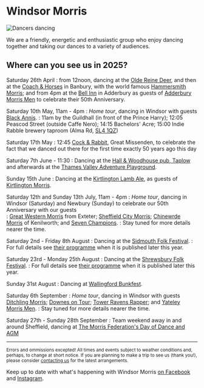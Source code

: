 
Windsor Morris
==============

<img class="img-right" src="/img/IMG_7201.jpg" alt="Dancers dancing" />

We are a friendly, energetic and enthusiastic group who enjoy dancing together and taking our dances to a variety of audiences. 

Where can you see us in 2025?
-----------------------------

Saturday 26th April
: from 12noon, dancing at the [Olde Reine Deer](https://whatpub.com/pubs/OXN/11/olde-reine-deer-inn-banbury), and then at the [Coach & Horses](https://whatpub.com/pubs/OXN/61/coach-horses-banbury) in Banbury, with the world famous [Hammersmith Morris](https://www.hammersmithmorris.org.uk/); and from 4pm at the [Bell Inn](https://whatpub.com/pubs/OXN/133/bell-inn-adderbury) in Adderbury as guests of [Adderbury Morris Men](https://www.adderburymorris.org.uk/) to celebrate their 50th Anniversary.

Saturday 10th May, 11am - 4pm
: _Home tour_, dancing in Windsor with guests [Black Annis](https://blackannismorris.org/). 
: 11am by the Guildhall (in front of the Prince Harry); 12:05 Peascod Street (outside Caffe Nero); 14:15 Bachelors' Acre; 15:00 Indie Rabble brewery taproom (Alma Rd, [SL4 1QZ](https://www.google.com/maps/place/Indie+Rabble+Brewing+Company/@51.483531,-0.611781,14z/data=!4m6!3m5!1s0x48767bc7ff13d37f:0xa9a2f75892a62a60!8m2!3d51.4835306!4d-0.6117808!16s%2Fg%2F11v4j7x20z?hl=en&entry=ttu&g_ep=EgoyMDI1MDQyMS4wIKXMDSoASAFQAw%3D%3D))

Saturday 17th May
: 12:45 [Cock & Rabbit](https://camra.org.uk/pubs/cock-rabbit-the-lee-165398), Great Missenden, to celebrate the fact that we danced out there for the first time exactly 50 years ago this day

Saturday 7th June - 11:30
: Dancing at the [Hall & Woodhouse pub, Taplow](https://camra.org.uk/pubs/hall-woodhouse-taplow-taplow-196848) and afterwards at the [Thames Valley Adventure Playground](https://www.tvap.co.uk/).

Sunday 15th June
: Dancing at the [Kirtlington Lamb Ale](https://kirtlington-morris.org.uk/kirtlington-lamb-ale-2/), as guests of [Kirtlington Morris](https://kirtlington-morris.org.uk/).

Saturday 12th and Sunday 13th July, 11am - 4pm
: _Home tour_, dancing in Windsor (Saturday) and Newbury (Sunday) to celebrate our 50th Anniversary with our guests  
: [Great Western Morris](https://www.great-western.org.uk/) from Exteter; [Sheffield City Morris](https://sheffieldcitymorris.org.uk/); [Chinewrde Morris](http://www.chinewrde.co.uk/) of Kenilworth; and [Seven Champions](https://www.facebook.com/groups/sevenchampionsfans/).
: Stay tuned for more details nearer the time.

Saturday 2nd - Friday 8th August
: Dancing at the [Sidmouth Folk Festival](https://sidmouthfolkfestival.co.uk/). 
: For full details see [their programme](https://sidmouthfolkfestival.co.uk/display-dance/) when it is published later this year.

Saturday 23rd - Monday 25th August
: Dancing at the [Shrewsbury Folk Festival](https://shrewsburyfolkfestival.co.uk/). 
: For full details see [their programme](https://shrewsburyfolkfestival.co.uk/line-up/morrisanddancesides/) when it is published later this year.

Sunday 31st August
: Dancing at [Wallingford Bunkfest](http://www.bunkfest.co.uk/).

Saturday 6th September
: _Home tour_, dancing in Windsor with guests [Ditchling Morris](https://www.ditchlingmorris.org/); [Downes on Tour](https://www.google.com/search?q=%23downesontourmorris); [Tower Ravens Rapper](https://www.towerravens.org.uk/); and [Yateley Morris Men](https://yateleymorrismen.org.uk/).
: Stay tuned for more details nearer the time.

Saturday 27th - Sunday 28th September
: Team weekend away in and around Sheffield, dancing at [The Morris Federation's Day of Dance and AGM](https://www.morrisfed.org.uk/event/morris-federation-day-of-dance-and-agm-2025/)

<hr />

<small>Errors and ommissions excepted!  All times and events subject to weather conditions and, perhaps, to change at short notice. If you are planning to make a trip to see us (thank you!), please consider [contacting us](contact-us/) for the latest arrangements.</small>

Keep up to date with what's happening with Windsor Morris 
<a href='https://www.facebook.com/windsormorrisdancers'>on Facebook<i class="stack fab fa-facebook-square"></i></a> and [Instagram](https://www.instagram.com/wmwindsormorris)<i class="stack fab fa-instagram"></i>.

